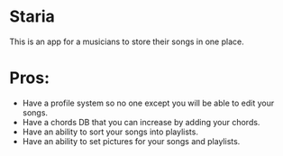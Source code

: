 # Staria

This is an app for a musicians to store their songs in one place.

# Pros:

- Have a profile system so no one except you will be able to edit your songs.
- Have a chords DB that you can increase by adding your chords.
- Have an ability to sort your songs into playlists.
- Have an ability to set pictures for your songs and playlists.
